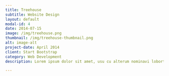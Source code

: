 ```yaml
---
title: Treehouse
subtitle: Website Design
layout: default
modal-id: 4
date: 2014-07-15
image: /img/treehouse.png
thumbnail: /img/treehouse-thumbnail.png
alt: image-alt
project-date: April 2014
client: Start Bootstrap
category: Web Development
description: Lorem ipsum dolor sit amet, usu cu alterum nominavi lobortis. At duo novum diceret. Tantas apeirian vix et, usu sanctus postulant inciderint ut, populo diceret necessitatibus in vim. Cu eum dicam feugiat noluisse.

---
```

